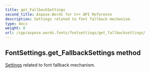 ```yaml
---
title: get_FallbackSettings
second_title: Aspose.Words for C++ API Reference
description: Settings related to font fallback mechanism. 
type: docs
weight: 0
url: /cpp/aspose.words.fonts/fontsettings/get_fallbacksettings/
---
```

## FontSettings.get_FallbackSettings method


[Settings](../../aspose.words.settings/) related to font fallback mechanism.

